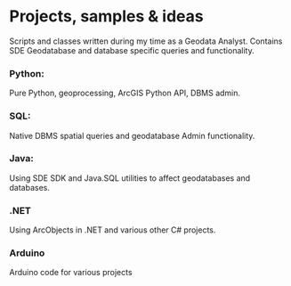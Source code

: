 # Projects, samples & ideas
Scripts and  classes written during my time as a Geodata Analyst.  Contains SDE Geodatabase and database specific queries and functionality.

### Python: 
Pure Python, geoprocessing, ArcGIS Python API, DBMS admin.
### SQL:    
Native DBMS spatial queries and geodatabase Admin functionality.
### Java:   
Using SDE SDK and Java.SQL utilities to affect geodatabases and databases.
### .NET
Using ArcObjects in .NET and various other C# projects.
### Arduino
Arduino code for various projects
